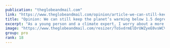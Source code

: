```yaml
---
publication: "theglobeandmail.com"
link: "https://www.theglobeandmail.com/opinion/article-we-can-still-keep-the-planets-warming-below-15-degrees-but-we-must-act/"
title: "Opinion: We can still keep the planet’s warming below 1.5 degrees, but we must act now"
excerpt: "As a young person and a climate expert, I worry about a more volatile future world"
image: "https://www.theglobeandmail.com/resizer/ToSvdrmElDrUWZyeE0vsWCViViw=/1200x800/filters:quality(80)/cloudfront-us-east-1.images.arcpublishing.com/tgam/IKV3CCYF3NKVPADWVFLRXPKIEM.jpg"
group: pro
rank: 18
---
```

